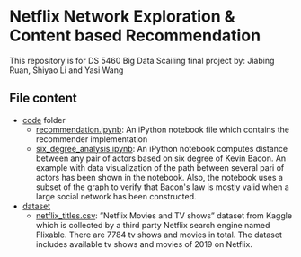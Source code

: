 # Netflix Network Exploration & Content based Recommendation
This repository is for DS 5460 Big Data Scailing final project by: Jiabing Ruan, Shiyao Li and Yasi Wang
## File content
- [code](https://github.com/shiyaol/netflix_recommendation/tree/main/code) folder
  - [recommendation.ipynb](https://github.com/shiyaol/netflix_recommendation/blob/main/code/bigdata_final_project.ipynb): An iPython notebook file which contains the recommender implementation
  - [six_degree_analysis.ipynb](https://github.com/shiyaol/netflix_recommendation/blob/main/code/six_degree_analysis.ipynb): An iPython notebook computes distance between any pair of actors based on six degree of Kevin Bacon. An example with data visualization of the path between several pari of actors has been shown in the notebook. Also, the notebook uses a subset of the graph to verify that Bacon's law is mostly valid when a large social network has been constructed.
- [dataset](https://github.com/shiyaol/netflix_recommendation/tree/main/dataset)
  - [netflix_titles.csv](https://github.com/shiyaol/netflix_recommendation/blob/main/dataset/netflix_titles.csv):  ”Netflix Movies and TV shows” dataset from Kaggle which is collected by a third party Netflix search engine named Flixable. There are 7784 tv shows and movies in total. The dataset includes available tv shows and movies of 2019 on Netflix.


